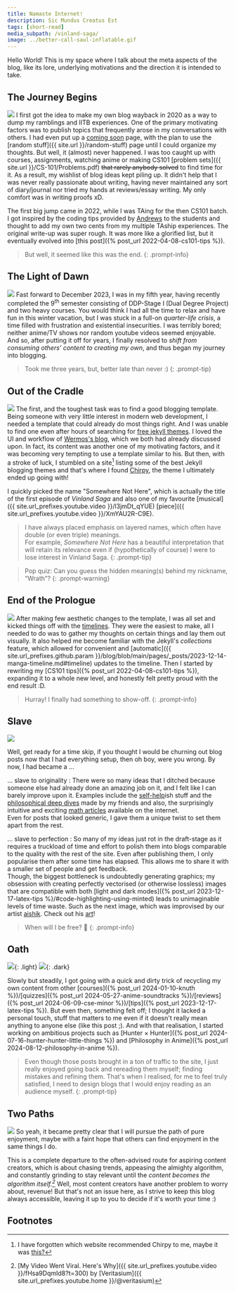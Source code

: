 ```yaml
---
title: Namaste Internet!
description: Sic Mundus Creatus Est
tags: [short-read]
media_subpath: /vinland-saga/
image: ../better-call-saul-inflatable.gif
---
```

Hello World! This is my space where I talk about the meta aspects of the blog, like its lore, underlying motivations and the direction it is intended to take.

## The Journey Begins
![](/06-10-30.jpg)
I first got the idea to make my own blog wayback in 2020 as a way to dump my ramblings and IITB experiences. One of the primary motivating factors was to publish topics that frequently arose in my conversations with others. I had even put up a [coming soon](https://web.archive.org/web/20201012070646/https://paramrathour.github.io/Blog) page, with the plan to use the [random stuff]({{ site.url }}/random-stuff) page until I could organize my thoughts. But well, it (almost) never happened. I was too caught up with courses, assignments, watching anime or making CS101 [problem sets]({{ site.url }}/CS-101/Problems.pdf) ~~that rarely anybody solved~~ to find time for it. As a result, my wishlist of blog ideas kept piling up. It didn't help that I was never really passionate about writing, having never maintained any sort of diary/journal nor tried my hands at reviews/essay writing. My only comfort was in writing proofs xD.

The first big jump came in 2022, while I was TAing for the then CS101 batch. I got inspired by the coding tips provided by [Andrews](https://www.linkedin.com/in/andrews-varghese-a62680176) to the students and thought to add my own two cents from my multiple TAship experiences. The original write-up was super rough. It was more like a glorified list, but it eventually evolved into [this post]({% post_url 2022-04-08-cs101-tips %}).

> But well, it seemed like this was the end.
{: .prompt-info}

## The Light of Dawn
![](/14-20-40.jpg)
Fast forward to December 2023, I was in my fifth year, having recently completed the 9<sup>th</sup> semester consisting of DDP-Stage I (Dual Degree Project) and two heavy courses. You would think I had all the time to relax and have fun in this winter vacation, but I was stuck in a full-on _quarter-life crisis_, a time filled with frustration and existential insecurities. I was terribly bored; neither anime/TV shows nor random youtube videos seemed enjoyable. And so, after putting it off for years, I finally resolved to _shift from consuming others' content to creating my own_, and thus began my journey into blogging.

> Took me three years, but, better late than never :)
{: .prompt-tip}

## Out of the Cradle
![](/18-15-40.jpg)
The first, and the toughest task was to find a good blogging template. Being someone with very little interest in modern web development, I needed a template that could already do most things right. And I was unable to find one even after hours of searching for [free jekyll themes](https://jekyll-themes.com/free). I loved the UI and workflow of [Wermos's blog](https://wermos.github.io/blog/), which we both had already discussed upon. In fact, its content was another one of my motivating factors, and it was becoming very tempting to use a template similar to his. But then, with a stroke of luck, I stumbled on a site[^howifoundchirpy] listing some of the best Jekyll blogging themes and that's where I found [Chirpy](https://chirpy.cotes.page/), the theme I ultimately ended up going with!

I quickly picked the name "Somewhere Not Here", which is actually the title of the first episode of _Vinland Saga_ and also one of my favourite [musical]({{ site.url_prefixes.youtube.video }}/l3jmDt_qYUE) [piece]({{ site.url_prefixes.youtube.video }}/XmYAU2R-C9E).

> I have always placed emphasis on layered names, which often have double (or even triple) meanings.\
For example, _Somewhere Not Here_ has a beautiful interpretation that will retain its relevance even if (hypothetically of course) I were to lose interest in Vinland Saga.
{: .prompt-tip}

> Pop quiz: Can you guess the hidden meaning(s) behind my nickname, “Wrath”?
{: .prompt-warning}

## End of the Prologue
![](/24-22-00.jpg)
After making few aesthetic changes to the template, I was all set and  kicked things off with the [timelines](/blog/tags/timeline). They were the easiest to make, all I needed to do was to gather my thoughts on certain things and  lay them out visually. It also helped me become familiar with the Jekyll's _collections_ feature, which allowed for convenient and [automatic]({{ site.url_prefixes.github.param }}/blog/blob/main/pages/_posts/2023-12-14-manga-timeline.md#timeline) updates to the timeline.
Then I started by rewriting my [CS101 tips]({% post_url 2022-04-08-cs101-tips %}), expanding it to a whole new level, and honestly felt pretty proud with the end result :D.

> Hurray! I finally had something to show-off.
{: .prompt-info}

## Slave
![](/25-17-00.jpg)

Well, get ready for a time skip, if you thought I would be churning out blog posts now that I had everything setup, then oh boy, were you wrong. By now, I had became a ...

... slave to originality
: There were so many ideas that I ditched because someone else had already done an amazing job on it, and I felt like I can barely improve upon it. Examples include the [self-help](https://shreyasnadkarni.medium.com/)ish stuff and the [philosophical deep dives](https://ksr.onl/blog/) made by my friends and also, the surprisingly intuitive and exciting [math articles](https://www.science4all.org/articles/) available on the internet.\
Even for posts that looked generic, I gave them a unique twist to set them apart from the rest.

... slave to perfection
: So many of my ideas just rot in the draft-stage as it requires a truckload of time and effort to polish them into blogs comparable to the quality with the rest of the site. Even after publishing them, I only popularise them after some time has elapsed. This allows me to share it with a smaller set of people and get feedback.\
Though, the biggest bottleneck is undoubtedly generating graphics; my obsession with creating perfectly vectorised (or otherwise lossless) images that are compatible with both [light and dark modes]({% post_url 2023-12-17-latex-tips %}/#code-highlighting-using-minted) leads to unimaginable levels of time waste. Such as the next image, which was improvised by our artist [aishik](https://nathaishik.github.io/). Check out his [art](https://www.instagram.com/nathaishik/)!

> When will I be free? 🌊
{: .prompt-info}

## Oath
![](/33-18-30-light.jpg){: .light}
![](/33-18-30-dark.jpg){: .dark}

Slowly but steadily, I got going with a quick and dirty trick of recycling my own content from other [courses]({% post_url 2024-01-10-knuth %})/[quizzes]({% post_url 2024-05-27-anime-soundtracks %})/[reviews]({% post_url 2024-06-09-cse-minor %})/[tips]({% post_url 2023-12-17-latex-tips %}). But even then, something felt off; I thought it lacked a personal touch, stuff that matters to me even if it doesn't really mean anything to anyone else (like this post ;). And with that realisation, I started working on ambitious projects such as [Hunter × Hunter]({% post_url 2024-07-16-hunter-hunter-little-things %}) and [Philosophy in Anime]({% post_url 2024-08-12-philosophy-in-anime %}).

> Even though those posts brought in a ton of traffic to the site, I just really enjoyed going back and rereading them myself; finding mistakes and refining them. That's when I realised, for me to feel truly satisfied, I need to design blogs that I would enjoy reading as an audience myself.
{: .prompt-tip}

## Two Paths
![](/47-17-50.jpg)
So yeah, it became pretty clear that I will pursue the path of pure enjoyment, maybe with a faint hope that others can find enjoyment in the same things I do.

This is a complete departure to the often-advised route for aspiring content creators, which is about chasing trends, appeasing the almighty algorithm, and constantly grinding to stay relevant until the _content becomes the algorithm itself.[^algorithm]_
Well, most content creators have another problem to worry about, revenue! But that's not an issue here, as I strive to keep this blog always accessible, leaving it up to you to decide if it's worth your time :)

## Footnotes
[^howifoundchirpy]: I have forgotten which website recommended Chirpy to me, maybe it was [this?](https://avic.devpractical.com/jekyll-themes/)
[^algorithm]: [My Video Went Viral. Here's Why]({{ site.url_prefixes.youtube.video }}/fHsa9DqmId8?t=300) by [Veritasium]({{ site.url_prefixes.youtube.home }}/@veritasium)
